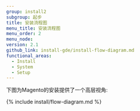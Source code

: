 ```yaml
---
group: install2
subgroup: 起步
title: 安装流程图
menu_title: 安装流程图
menu_order: 2
menu_node:
version: 2.1
github_link: install-gde/install-flow-diagram.md
functional_areas:
  - Install
  - System
  - Setup
---
```


下图为Magento的安装提供了一个高层视角:

{% include install/flow-diagram.md %}
